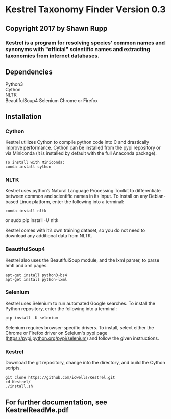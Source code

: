 # Kestrel Taxonomy Finder Version 0.3

## Copyright 2017 by Shawn Rupp

### Kestrel is a program for resolving species’ common names and synonyms with "official" scientific names and extracting taxonomies from internet databases.

## Dependencies
Python3  
Cython  
NLTK  
BeautifulSoup4 
Selenium 
Chrome or Firefox 

## Installation

### Cython
Kestrel utilizes Cython to compile python code into C and drastically improve performance. Cython can be installed from the pypi repository or via Miniconda (it is installed by default with the full Anaconda package).

	To install with Miniconda:
	conda install cython

### NLTK
Kestrel uses python’s Natural Language Processing Toolkit to differentiate between common and scientific names in its input. To install on any Debian-based Linux platform, enter the following into a terminal:

	conda install nltk
or
	sudo pip install -U nltk

Kestrel comes with it’s own training dataset, so you do not need to download any additional data from NLTK. 

### BeautifulSoup4
Kestrel also uses the BeautifulSoup module, and the lxml parser, to parse hmtl and xml pages.

	apt-get install python3-bs4
	apt-get install python-lxml

### Selenium
Kestrel uses Selenium to run automated Google searches. To install the Python repository, enter the following into a terminal:

	pip install -U selenium

Selenium requires browser-specific drivers. To install, select either the Chrome or Firefox driver on Seleium's pypi page (https://pypi.python.org/pypi/selenium) and follow the given instructions.

### Kestrel
Download the git repository, change into the directory, and build the Cython scripts.

	git clone https://github.com/icwells/Kestrel.git
	cd Kestrel/
	./install.sh

## For further documentation, see KestrelReadMe.pdf
